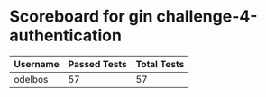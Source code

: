 # Scoreboard for gin challenge-4-authentication

| Username   | Passed Tests | Total Tests |
|------------|--------------|-------------|
| odelbos | 57 | 57 |
